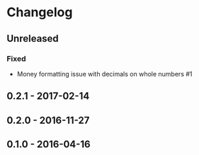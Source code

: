 # Changelog

## Unreleased

### Fixed

- Money formatting issue with decimals on whole numbers #1

## 0.2.1 - 2017-02-14

## 0.2.0 - 2016-11-27

## 0.1.0 - 2016-04-16
